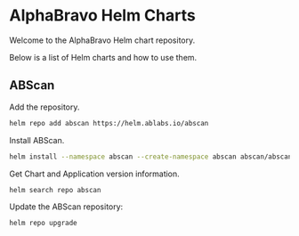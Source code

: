 # AlphaBravo Helm Charts

Welcome to the AlphaBravo Helm chart repository.

Below is a list of Helm charts and how to use them.

## ABScan

Add the repository.

```bash
helm repo add abscan https://helm.ablabs.io/abscan
```

Install ABScan.

```bash
helm install --namespace abscan --create-namespace abscan abscan/abscan
```

Get Chart and Application version information.

```bash
helm search repo abscan
```

Update the ABScan repository:

```bash
helm repo upgrade
```